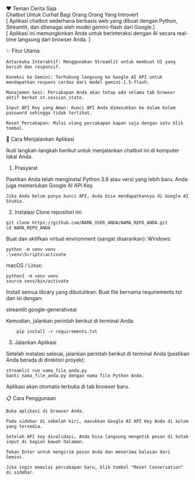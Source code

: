 ♥️ Teman Cerita Saja
<br> Chatbot Untuk Curhat Bagi Orang Orang Yang Introvert 
<br> [ Aplikasi chatbot sederhana berbasis web yang dibuat dengan Python, Streamlit, dan ditenagai oleh model gemini-flash dari Google.]
<br> [ Aplikasi ini memungkinkan Anda untuk berinteraksi dengan AI secara real-time langsung dari browser Anda. ]

✨ Fitur Utama

    Antarmuka Interaktif: Menggunakan Streamlit untuk membuat UI yang bersih dan responsif.

    Koneksi ke Gemini: Terhubung langsung ke Google AI API untuk mendapatkan respons cerdas dari model gemini-1.5-flash.

    Manajemen Sesi: Percakapan Anda akan tetap ada selama tab browser aktif berkat st.session_state.

    Input API Key yang Aman: Kunci API Anda dimasukkan ke dalam kolom password sehingga tidak terlihat.

    Reset Percakapan: Mulai ulang percakapan kapan saja dengan satu klik tombol.


🚀 Cara Menjalankan Aplikasi

Ikuti langkah-langkah berikut untuk menjalankan chatbot ini di komputer lokal Anda.

1. Prasyarat

Pastikan Anda telah menginstal Python 3.9 atau versi yang lebih baru. Anda juga memerlukan Google AI API Key.

    Jika Anda belum punya kunci API, Anda bisa mendapatkannya di Google AI Studio.

2. Instalasi
Clone repositori ini:
```
git clone https://github.com/NAMA_USER_ANDA/NAMA_REPO_ANDA.git
cd NAMA_REPO_ANDA
````

Buat dan aktifkan virtual environment (sangat disarankan):
Windows:
```
python -m venv venv
.\venv\Scripts\activate
```

macOS / Linux:
```
python3 -m venv venv
source venv/bin/activate
```
Install semua library yang dibutuhkan:
Buat file bernama requirements.txt dan isi dengan:

streamlit
google-generativeai

Kemudian, jalankan perintah berikut di terminal Anda:
```
    pip install -r requirements.txt
```
3. Jalankan Aplikasi

Setelah instalasi selesai, jalankan perintah berikut di terminal Anda (pastikan Anda berada di direktori proyek):
```
streamlit run nama_file_anda.py
Ganti nama_file_anda.py dengan nama file Python Anda.
```

Aplikasi akan otomatis terbuka di tab browser baru.

📋 Cara Penggunaan

    Buka aplikasi di browser Anda.

    Pada sidebar di sebelah kiri, masukkan Google AI API Key Anda di kolom yang tersedia.

    Setelah API key divalidasi, Anda bisa langsung mengetik pesan di kotak input di bagian bawah halaman.

    Tekan Enter untuk mengirim pesan Anda dan menerima balasan dari Gemini.

    Jika ingin memulai percakapan baru, klik tombol "Reset Conversation" di sidebar.

